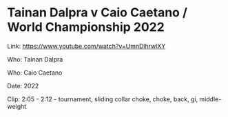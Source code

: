 # Tainan Dalpra v Caio Caetano / World Championship 2022

Link: https://www.youtube.com/watch?v=UmnDlhrwlXY

Who: Tainan Dalpra

Who: Caio Caetano

Date: 2022

Clip: 2:05 - 2:12 - tournament, sliding collar choke, choke, back, gi, middle-weight
